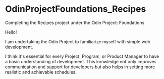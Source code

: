 # OdinProjectFoundations_Recipes
Completing the Recipes project under the Odin Project: Foundations.

Hello!

I am undertaking the Odin Project to familiarize myself with simple web development.

I think it's essential for every Project, Program, or Product Manager to have a basic understanding of development. This knowledge not only improves communication and support for developers but also helps in setting more realistic and achievable schedules.
